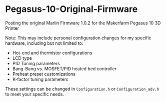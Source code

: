 # Pegasus-10-Original-Firmware
Posting the original Marlin Firmware 1.0.2 for the Makerfarm Pegasus 10 3D Printer

Note:  This may include personal configuration changes for my specific hardware, including but not limited to:
* Hot-end and thermistor configurations
* LCD type
* PID Tuning parameters
* Bang-Bang vs. MOSFET/PID heated bed controller
* Preheat preset customizations
* K-factor tuning parameters

These settings can be changed in `Configuration.h` or `Configuration_adv.h` to meet your specific needs.
